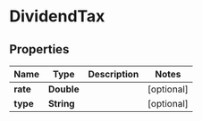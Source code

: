 
# DividendTax

## Properties
Name | Type | Description | Notes
------------ | ------------- | ------------- | -------------
**rate** | **Double** |  |  [optional]
**type** | **String** |  |  [optional]



